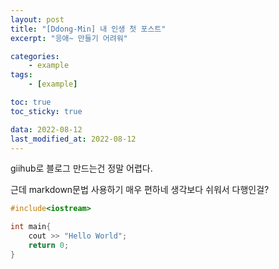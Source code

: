 ```yaml
---
layout: post
title: "[Ddong-Min] 내 인생 첫 포스트"
excerpt: "응애~ 만들기 어려워"

categories:
    - example
tags:
    - [example]

toc: true
toc_sticky: true

data: 2022-08-12
last_modified_at: 2022-08-12
---
```

giihub로 블로그 만드는건 정말 어렵다.

근데 markdown문법 사용하기 매우 편하네 생각보다 쉬워서 다행인걸?

```cpp
#include<iostream>

int main{
    cout >> "Hello World";
    return 0;
}